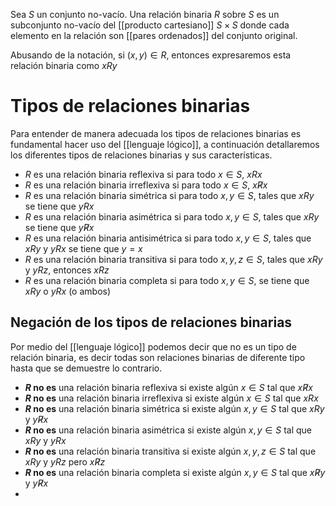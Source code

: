 Sea $S$ un conjunto no-vacío. Una relación binaria $R$ sobre $S$ es un subconjunto no-vacío del [[producto cartesiano]] $S \times S$ donde cada elemento en la relación son [[pares ordenados]] del conjunto original.

Abusando de la notación, si $(x,y) \in R$, entonces expresaremos esta relación binaria como $xRy$
# Tipos de relaciones binarias

Para entender de manera adecuada los tipos de relaciones binarias es fundamental hacer uso del [[lenguaje lógico]], a continuación detallaremos los diferentes tipos de relaciones binarias y sus características.

- $R$ es una relación binaria reflexiva si para todo $x \in S$, $xRx$
- $R$ es una relación binaria irreflexiva si para todo $x \in S$, $x\not Rx$
- $R$ es una relación binaria simétrica si para todo $x,y \in S$, tales que $xRy$ se tiene que $yRx$
- $R$ es una relación binaria asimétrica si para todo $x,y \in S$, tales que $xRy$ se tiene que $y\not R x$
- $R$ es una relación binaria antisimétrica si para todo $x,y \in S$, tales que $xRy$ y $yRx$ se tiene que $y = x$
- $R$ es una relación binaria transitiva si para todo $x,y,z \in S$, tales que $xRy$ y $yRz$, entonces $xRz$
- $R$ es una relación binaria completa si para todo $x,y \in S$, se tiene que $xRy$ o $yRx$ (o ambos)
## Negación de los tipos de relaciones binarias

Por medio del [[lenguaje lógico]] podemos decir que no es un tipo de relación binaria, es decir todas son relaciones binarias de diferente tipo hasta que se demuestre lo contrario.

- **$R$ no es** una relación binaria reflexiva si existe algún $x\in S$ tal que $x\not R x$
- **$R$ no es** una relación binaria irreflexiva si existe algún $x\in S$ tal que $xRx$
- **$R$ no es** una relación binaria simétrica si existe algún $x,y\in S$ tal que $xR y$ y $y\not R x$
- **$R$ no es** una relación binaria asimétrica si existe algún $x,y\in S$ tal que $x R y$ y $yRx$
- **$R$ no es** una relación binaria transitiva si existe algún $x,y,z\in S$ tal que $x R y$ y $yRz$ pero $x\not R z$
- **$R$ no es** una relación binaria completa si existe algún $x,y\in S$ tal que $x\not R y$ y $y\not R x$
-
